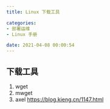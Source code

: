 ```yaml
---
title: Linux 下载工具

categories:
- 部署运维
- Linux 手册

date: 2021-04-08 00:00:54
---
```


## 下载工具
1. wget
1. mwget
1. axel https://blog.kieng.cn/1147.html


